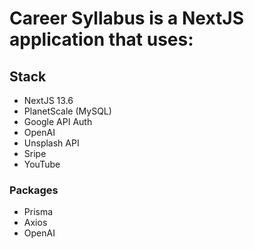 # Career Syllabus is a NextJS application that uses:

## Stack
- NextJS 13.6
- PlanetScale (MySQL)
- Google API Auth
- OpenAI
- Unsplash API
- Sripe
- YouTube


### Packages
- Prisma
- Axios
- OpenAI